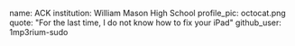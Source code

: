 name: ACK
institution: William Mason High School
profile_pic: octocat.png
quote: "For the last time, I do not know how to fix your iPad"
github_user: 1mp3rium-sudo